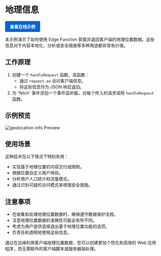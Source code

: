 # 地理信息

<a href="https://edgeone.ai/developer/examples/hub-obtainingclientipaddress" style="display: inline-block; background-color: #0366d6; color: white; padding: 8px 16px; text-decoration: none; border-radius: 4px; font-weight: bold;">查看在线示例</a>

本示例演示了如何使用 Edge Function 获取并返回客户端的地理位置数据。这些信息对于内容本地化、分析或安全措施等多种用途都非常有价值。

## 工作原理

1. 创建一个 `handleRequest` 函数，该函数：
   - 通过 `request.eo` 访问客户端信息。
   - 将这些信息作为 JSON 响应返回。
2. 为 'fetch' 事件添加一个事件监听器，对每个传入的请求调用 `handleRequest` 函数。

## 示例预览

![geolocation-info Preview](../readme-images/geolocation-info.avif)

## 使用场景

这种技术在以下情况下特别有用：

- 实现基于地理位置的内容交付或限制。
- 根据位置自定义用户体验。
- 分析用户人口统计和流量模式。
- 通过识别可疑的访问模式来增强安全措施。

## 注意事项

- 在收集和处理地理位置数据时，确保遵守数据保护法规。
- 注意地理位置数据的准确性可能会有所不同。
- 考虑为用户提供选择退出基于地理位置功能的选项。
- 负责任和透明地使用这些信息。

通过在边缘利用客户端地理位置数据，您可以创建更加个性化和高效的 Web 应用程序，而无需额外的客户端脚本或服务器端处理。
